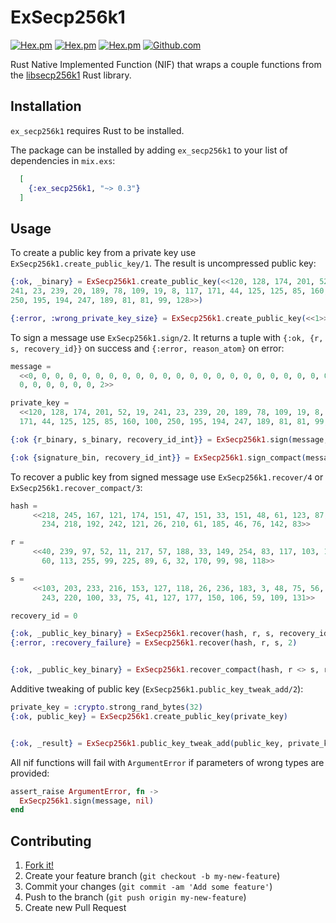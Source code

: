 # ExSecp256k1

[![Hex.pm](https://img.shields.io/hexpm/v/ex_secp256k1.svg)](https://hex.pm/packages/ex_secp256k1)
[![Hex.pm](https://img.shields.io/hexpm/dt/ex_secp256k1.svg)](https://hex.pm/packages/ex_secp256k1)
[![Hex.pm](https://img.shields.io/hexpm/l/ex_secp256k1.svg)](https://hex.pm/packages/ex_secp256k1)
[![Github.com](https://img.shields.io/github/last-commit/omgnetwork/ex_secp256k1.svg)](https://github.com/omgnetwork/ex_secp256k1)


Rust Native Implemented Function (NIF) that wraps a couple functions from the [libsecp256k1](https://github.com/paritytech/libsecp256k1) Rust library.

## Installation

`ex_secp256k1` requires Rust to be installed.

The package can be installed by adding `ex_secp256k1` to your list of
dependencies in `mix.exs`:

```elixir
  [
    {:ex_secp256k1, "~> 0.3"}
  ]
```

## Usage

To create a public key from a private key use `ExSecp256k1.create_public_key/1`. The result is uncompressed public key:

```elixir
{:ok, _binary} = ExSecp256k1.create_public_key(<<120, 128, 174, 201, 52, 19,
241, 23, 239, 20, 189, 78, 109, 19, 8, 117, 171, 44, 125, 125, 85, 160, 100,
250, 195, 194, 247, 189, 81, 81, 99, 128>>)

{:error, :wrong_private_key_size} = ExSecp256k1.create_public_key(<<1>>)
```

To sign a message use `ExSecp256k1.sign/2`. It returns a tuple with `{:ok, {r, s, recovery_id}}` on success and `{:error, reason_atom}` on error:

```elixir
message =
  <<0, 0, 0, 0, 0, 0, 0, 0, 0, 0, 0, 0, 0, 0, 0, 0, 0, 0, 0, 0, 0, 0, 0, 0, 0,
  0, 0, 0, 0, 0, 0, 2>>

private_key =
  <<120, 128, 174, 201, 52, 19, 241, 23, 239, 20, 189, 78, 109, 19, 8, 117,
  171, 44, 125, 125, 85, 160, 100, 250, 195, 194, 247, 189, 81, 81, 99, 128>>

{:ok {r_binary, s_binary, recovery_id_int}} = ExSecp256k1.sign(message, private_key)

{:ok {signature_bin, recovery_id_int}} = ExSecp256k1.sign_compact(message, private_key)
```

To recover a public key from signed message use `ExSecp256k1.recover/4` or `ExSecp256k1.recover_compact/3`:

```elixir
hash =
     <<218, 245, 167, 121, 174, 151, 47, 151, 33, 151, 48, 61, 123, 87, 71, 70, 199, 239, 131,
       234, 218, 192, 242, 121, 26, 210, 61, 185, 46, 76, 142, 83>>

r =
     <<40, 239, 97, 52, 11, 217, 57, 188, 33, 149, 254, 83, 117, 103, 134, 96, 3, 225, 161, 93,
       60, 113, 255, 99, 225, 89, 6, 32, 170, 99, 98, 118>>

s =
     <<103, 203, 233, 216, 153, 127, 118, 26, 236, 183, 3, 48, 75, 56, 0, 204, 245, 85, 201,
       243, 220, 100, 33, 75, 41, 127, 177, 150, 106, 59, 109, 131>>

recovery_id = 0

{:ok, _public_key_binary} = ExSecp256k1.recover(hash, r, s, recovery_id)
{:error, :recovery_failure} = ExSecp256k1.recover(hash, r, s, 2)


{:ok, _public_key_binary} = ExSecp256k1.recover_compact(hash, r <> s, recovery_id)
```

Additive tweaking of public key (`ExSecp256k1.public_key_tweak_add/2`):

```elixir
private_key = :crypto.strong_rand_bytes(32)
{:ok, public_key} = ExSecp256k1.create_public_key(private_key)


{:ok, _result} = ExSecp256k1.public_key_tweak_add(public_key, private_key)
```


All nif functions will fail with `ArgumentError` if parameters of wrong types are provided:

```elixir
assert_raise ArgumentError, fn ->
  ExSecp256k1.sign(message, nil)
end
```

## Contributing

1. [Fork it!](https://github.com/ayrat555/ex_secp256k1)
2. Create your feature branch (`git checkout -b my-new-feature`)
3. Commit your changes (`git commit -am 'Add some feature'`)
4. Push to the branch (`git push origin my-new-feature`)
5. Create new Pull Request
